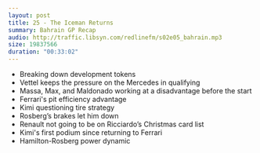 ```yaml
---
layout: post
title: 25 - The Iceman Returns
summary: Bahrain GP Recap
audio: http://traffic.libsyn.com/redlinefm/s02e05_bahrain.mp3
size: 19837566
duration: "00:33:02"
---
```


* Breaking down development tokens
* Vettel keeps the pressure on the Mercedes in qualifying
* Massa, Max, and Maldonado working at a disadvantage before the start
* Ferrari's pit efficiency advantage
* Kimi questioning tire strategy
* Rosberg’s brakes let him down
* Renault not going to be on Ricciardo’s Christmas card list
* Kimi's first podium since returning to Ferrari 
* Hamilton-Rosberg power dynamic

<!-- more -->

<audio src="http://traffic.libsyn.com/redlinefm/s02e05_bahrain.mp3" preload="none" />

[Download MP3](http://traffic.libsyn.com/redlinefm/s02e05_bahrain.mp3)
